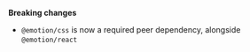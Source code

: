 **Breaking changes**

- `@emotion/css` is now a required peer dependency, alongside `@emotion/react`
